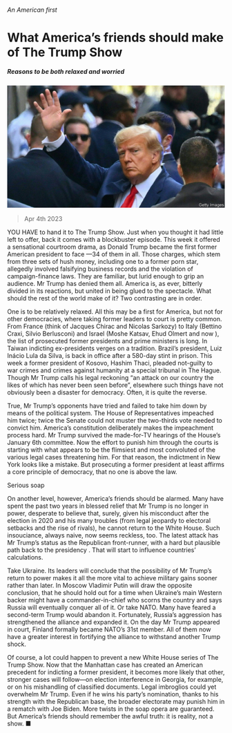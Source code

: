 ###### An American first

# What America’s friends should make of The Trump Show 

##### Reasons to be both relaxed and worried 

![image](images/20230408_LDP501.jpg) 

> Apr 4th 2023 

YOU HAVE to hand it to The Trump Show. Just when you thought it had little left to offer, back it comes with a blockbuster episode. This week it offered a sensational courtroom drama, as Donald Trump became the first former American president to face —34 of them in all. Those charges, which stem from three sets of hush money, including one to a former porn star, allegedly involved falsifying business records and the violation of campaign-finance laws. They are familiar, but lurid enough to grip an audience. Mr Trump has denied them all. America is, as ever, bitterly divided in its reactions, but united in being glued to the spectacle. What should the rest of the world make of it? Two contrasting  are in order.

One is to be relatively relaxed. All this may be a first for America, but not for other democracies, where taking former leaders to court is pretty common. From France (think of Jacques Chirac and Nicolas Sarkozy) to Italy (Bettino Craxi, Silvio Berlusconi) and Israel (Moshe Katsav, Ehud Olmert and now ), the list of prosecuted former presidents and prime ministers is long. In Taiwan indicting ex-presidents verges on a tradition. Brazil’s president, Luiz Inácio Lula da Silva, is back in office after a 580-day stint in prison. This week a former president of Kosovo, Hashim Thaci, pleaded not-guilty to war crimes and crimes against humanity at a special tribunal in The Hague. Though Mr Trump calls his legal reckoning “an attack on our country the likes of which has never been seen before”, elsewhere such things have not obviously been a disaster for democracy. Often, it is quite the reverse.

True, Mr Trump’s opponents have tried and failed to take him down by means of the political system. The House of Representatives impeached him twice; twice the Senate could not muster the two-thirds vote needed to convict him. America’s constitution deliberately makes the impeachment process hard. Mr Trump survived the made-for-TV hearings of the House’s January 6th committee. Now the effort to punish him through the courts is starting with what appears to be the flimsiest and most convoluted of the various legal cases threatening him. For that reason, the indictment in New York looks like a mistake. But prosecuting a former president at least affirms a core principle of democracy, that no one is above the law.

Serious soap

On another level, however, America’s friends should be alarmed. Many have spent the past two years in blessed relief that Mr Trump is no longer in power, desperate to believe that, surely, given his misconduct after the election in 2020 and his many troubles (from legal jeopardy to electoral setbacks and the rise of rivals), he cannot return to the White House. Such insouciance, always naive, now seems reckless, too. The latest attack has  Mr Trump’s status as the Republican front-runner, with a hard but plausible path back to the presidency . That will start to influence countries’ calculations.

Take Ukraine. Its leaders will conclude that the possibility of Mr Trump’s return to power makes it all the more vital to achieve military gains sooner rather than later. In Moscow Vladimir Putin will draw the opposite conclusion, that he should hold out for a time when Ukraine’s main Western backer might have a commander-in-chief who scorns the country and says Russia will eventually conquer all of it. Or take NATO. Many have feared a second-term Trump would abandon it. Fortunately, Russia’s aggression has strengthened the alliance and expanded it. On the day Mr Trump appeared in court, Finland formally became NATO’s 31st member. All of them now have a greater interest in fortifying the alliance to withstand another Trump shock.

Of course, a lot could happen to prevent a new White House series of The Trump Show. Now that the Manhattan case has created an American precedent for indicting a former president, it becomes more likely that other, stronger cases will follow—on election interference in Georgia, for example, or on his mishandling of classified documents. Legal imbroglios could yet overwhelm Mr Trump. Even if he wins his party’s nomination, thanks to his strength with the Republican base, the broader electorate may punish him in a rematch with Joe Biden. More twists in the soap opera are guaranteed. But America’s friends should remember the awful truth: it is reality, not a show. ■


